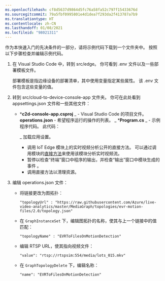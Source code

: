 ```yaml
---
ms.openlocfilehash: cf8d5637d9864d5fc76a58fa52c797f15433676d
ms.sourcegitcommit: 79a5fbf0995801e4d1dea7f293da2f413787a7b9
ms.translationtype: HT
ms.contentlocale: zh-CN
ms.lasthandoff: 01/08/2021
ms.locfileid: "98021311"
---
```

作为本快速入门的先决条件的一部分，请将示例代码下载到一个文件夹中。 按照以下步骤检查并编辑示例代码。

1. 在 Visual Studio Code 中，转到 src/edge。 你可看到 .env 文件以及一些部署模板文件。

    部署模板是指边缘设备的部署清单，其中使用变量指定某些属性。 该 .env 文件包含这些变量的值。
1. 转到 src/cloud-to-device-console-app 文件夹。 你可在此处看到 appsettings.json 文件和一些其他文件：
    * ***c2d-console-app.csproj** _ - Visual Studio Code 的项目文件。
    **operations.json** - 希望程序运行的操作的列表。
    _ ***Program.cs** _ - 示例程序代码。 此代码：

        _ 加载应用设置。
        * 调用 IoT Edge 模块上的实时视频分析公开的直接方法。 可以通过调用模块的[直接方法](../../../direct-methods.md)来使用该模块分析实时视频流。 
        * 暂停以检查“终端”窗口中程序的输出，并检查“输出”窗口中模块生成的事件 。
        * 调用直接方法以清理资源。

1. 编辑 operations.json 文件：
    * 将链接更改为图拓扑：

        `"topologyUrl" : "https://raw.githubusercontent.com/Azure/live-video-analytics/master/MediaGraph/topologies/evr-motion-files/2.0/topology.json"`
    * 在 `GraphInstanceSet` 下，编辑图拓扑的名称，使其与上一个链接中的值匹配：
    
      `"topologyName" : "EVRToFilesOnMotionDetection"`
    * 编辑 RTSP URL，使其指向视频文件：

        `"value": "rtsp://rtspsim:554/media/lots_015.mkv"`
    * 在 `GraphTopologyDelete` 下，编辑名称：

        `"name": "EVRToFilesOnMotionDetection"`
